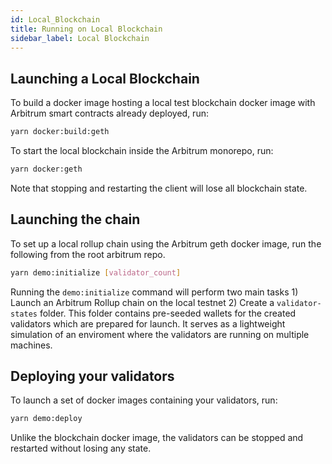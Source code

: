 ```yaml
---
id: Local_Blockchain
title: Running on Local Blockchain
sidebar_label: Local Blockchain
---
```


## Launching a Local Blockchain

To build a docker image hosting a local test blockchain docker image with Arbitrum smart contracts already deployed, run:

```bash
yarn docker:build:geth
```

To start the local blockchain inside the Arbitrum monorepo, run:

```bash
yarn docker:geth
```

Note that stopping and restarting the client will lose all blockchain state.

## Launching the chain

To set up a local rollup chain using the Arbitrum geth docker image, run the following from the root arbitrum repo.

```bash
yarn demo:initialize [validator_count]
```

Running the `demo:initialize` command will perform two main tasks 1) Launch an Arbitrum Rollup chain on the local testnet 2) Create a `validator-states` folder. This folder contains pre-seeded wallets for the created validators which are prepared for launch. It serves as a lightweight simulation of an enviroment where the validators are running on multiple machines.

## Deploying your validators

To launch a set of docker images containing your validators, run:

```bash
yarn demo:deploy
```

Unlike the blockchain docker image, the validators can be stopped and restarted without losing any state.
